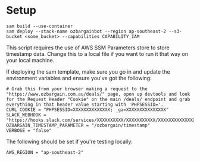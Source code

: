 # Setup

```shell
sam build --use-container
sam deploy --stack-name ozbargainbot --region ap-southeast-2 --s3-bucket <some_bucket> --capabilities CAPABILITY_IAM
```

This script requires the use of AWS SSM Parameters store to store timestamp data. Change this to a local file if you want to run it that way on your local machine.

If deploying the sam template, make sure you go in and update the environment variables and ensure you've got the following:

```shell
# Grab this from your browser making a request to the "https://www.ozbargain.com.au/deals/" page, open up devtools and look for the Request Header "Cookie" on the main /deals/ endpoint and grab everything in that header value starting with 'PHPSESSID='.
CURL_COOKIE = "PHPSESSID=XXXXXXXXXXXXXX; _ga=XXXXXXXXXXXXXXX"
SLACK_WEBHOOK = "https://hooks.slack.com/services/XXXXXXXXXX/XXXXXXXXXXX/XXXXXXXXXXXXXXXXXXXXXXXXXX"
OZBARGAIN_TIMESTAMP_PARAMETER = "/ozbargain/timestamp"
VERBOSE = "false"
```

The following should be set if you're testing locally:

```shell
AWS_REGION = "ap-southeast-2"
```
